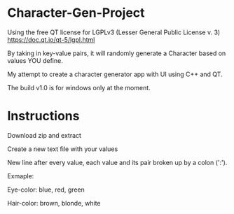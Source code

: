 # Character-Gen-Project

Using the free QT license for LGPLv3 (Lesser General Public License v. 3) https://doc.qt.io/qt-5/lgpl.html

By taking in key-value pairs, it will randomly generate a Character based on values YOU define.

My attempt to create a character generator app with UI using C++ and QT.

The build v1.0 is for windows only at the moment.

# Instructions

Download zip and extract

Create a new text file with your values

New line after every value, each value and its pair broken up by a colon (':').

Exmaple: 

Eye-color: blue, red, green

Hair-color: brown, blonde, white
